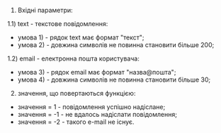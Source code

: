 
1) Вхідні параметри:

1.1) text - текстове повідомлення:
- умова 1) - рядок text має формат "текст";
- умова 2) - довжина символів не повинна становити більше 200;

1.2) email - електронна пошта користувача:
- умова 3) - рядок email має формат "назва@пошта";
- умова 4) - довжина символів не повинна становити більше 30;

2) значення, що повертаються функцією:
- значення = 1 - повідомлення успішно надіслане;
- значення = -1 - не вдалось надіслати повідомлення;
- значення = -2 - такого e-mail не існує.

